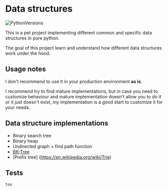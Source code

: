 Data structures
================
![PythonVersions](https://www.dropbox.com/s/ck0nc28ttga2pw9/python-2.7_3.4-blue.svg?dl=1)

This is a pet project implementing different common and specific data structures in pure python.

The goal of this project learn and understand how different data structures work under the hood.


## Usage notes

I don't recommend to use it in your production environment **as is**.

I recommend try to find mature implementations, but in case you need to customize behaviour and mature implementation doesn't allow you to do it or it just doesn't exist, 
my implementation is a good start to customize it for your needs.


## Data structure implementations

* Binary search tree
* Binary heap
* Undirected graph + find path function
* [BK-Tree](https://en.wikipedia.org/wiki/BK-tree)
* [Prefix tree] (https://en.wikipedia.org/wiki/Trie)


## Tests
`tox`
 
 
